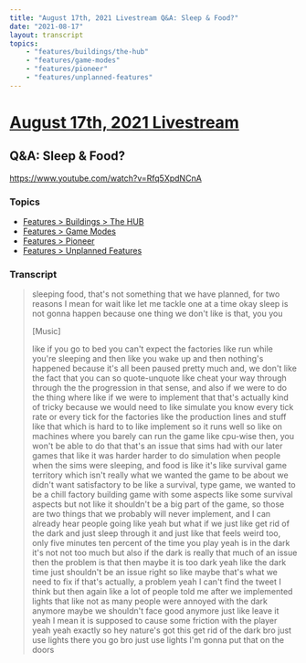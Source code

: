 ```yaml
---
title: "August 17th, 2021 Livestream Q&A: Sleep & Food?"
date: "2021-08-17"
layout: transcript
topics:
    - "features/buildings/the-hub"
    - "features/game-modes"
    - "features/pioneer"
    - "features/unplanned-features"
---
```

# [August 17th, 2021 Livestream](../2021-08-17.md)
## Q&A: Sleep & Food?
https://www.youtube.com/watch?v=Rfq5XpdNCnA

### Topics
* [Features > Buildings > The HUB](../topics/features/buildings/the-hub.md)
* [Features > Game Modes](../topics/features/game-modes.md)
* [Features > Pioneer](../topics/features/pioneer.md)
* [Features > Unplanned Features](../topics/features/unplanned-features.md)

### Transcript

> sleeping food, that's not something that we have planned, for two reasons I mean for wait like let me tackle one at a time okay sleep is not gonna happen because one thing we don't like is that, you you
>
> [Music]
>
> like if you go to bed you can't expect the factories like run while you're sleeping and then like you wake up and then nothing's happened because it's all been paused pretty much and, we don't like the fact that you can so quote-unquote like cheat your way through through the the progression in that sense, and also if we were to do the thing where like if we were to implement that that's actually kind of tricky because we would need to like simulate you know every tick rate or every tick for the factories like the production lines and stuff like that which is hard to to like implement so it runs well so like on machines where you barely can run the game like cpu-wise then, you won't be able to do that that's an issue that sims had with our later games that like it was harder harder to do simulation when people when the sims were sleeping, and food is like it's like survival game territory which isn't really what we wanted the game to be about we didn't want satisfactory to be like a survival, type game, we wanted to be a chill factory building game with some aspects like some survival aspects but not like it shouldn't be a big part of the game, so those are two things that we probably will never implement, and I can already hear people going like yeah but what if we just like get rid of the dark and just sleep through it and just like that feels weird too, only five minutes ten percent of the time you play yeah is in the dark it's not not too much but also if the dark is really that much of an issue then the problem is that then maybe it is too dark yeah like the dark time just shouldn't be an issue right so like maybe that's what we need to fix if that's actually, a problem yeah I can't find the tweet I think but then again like a lot of people told me after we implemented lights that like not as many people were annoyed with the dark anymore maybe we shouldn't face good anymore just like leave it yeah I mean it is supposed to cause some friction with the player yeah yeah exactly so hey nature's got this get rid of the dark bro just use lights there you go bro just use lights I'm gonna put that on the doors
